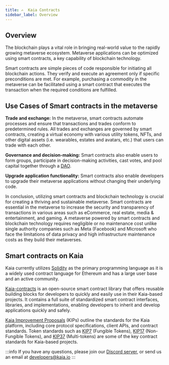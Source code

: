 ```yaml
---
title: ✍️  Kaia Contracts
sidebar_label: Overview
---
```


## Overview <a id="contract overview"></a>
The blockchain plays a vital role in bringing real-world value to the rapidly growing metaverse ecosystem. Metaverse applications can be optimized using smart contracts, a key capability of blockchain technology.  

Smart contracts are simple pieces of code responsible for initiating all blockchain actions. They verify and execute an agreement only if specific preconditions are met. For example, purchasing a commodity in the metaverse can be facilitated using a smart contract that executes the transaction when the required conditions are fulfilled. 

## Use Cases of Smart contracts in the metaverse <a id="Usecases of smart contract in Metaverse"></a>

**Trade and exchange:** In the metaverse, smart contracts automate processes and ensure that transactions and trades conform to predetermined rules. All trades and exchanges are governed by smart contracts, creating a virtual economy with various utility tokens, NFTs, and other digital assets (i.e. wearables, estates and avatars, etc.) that users can trade with each other. 

**Governance and decision-making:** Smart contracts also enable users to form groups, participate in decision-making activities, cast votes, and pool capital together through a [DAO](https://en.wikipedia.org/wiki/Decentralized_autonomous_organization).

**Upgrade application functionality:** 
Smart contracts also enable developers to upgrade their metaverse applications without changing their underlying code.

In conclusion, utilizing smart contracts and blockchain technology is crucial for creating a thriving and sustainable metaverse. Smart contracts are essential in the metaverse to increase the security and transparency of transactions in various areas such as eCommerce, real estate, media & entertainment, and gaming. A metaverse powered by smart contracts and blockchain technology requires negligible or no maintenance cost unlike single authority companies such as Meta (Facebook) and Microsoft who face the limitations of data privacy and high infrastructure maintenance costs as they build their metaverses.

## Smart contracts on Kaia <a id="Smart contracts on Kaia"></a>

Kaia currently utilizes [Solidity](https://github.com/ethereum/solidity) as the primary programming language as it is a widely used contract language for Ethereum and has a large user base and an active community.

[Kaia-contracts](https://github.com/klaytn/klaytn-contracts) is an open-source smart contract library that offers reusable building blocks for developers to quickly and easily use in their Kaia-based projects. It contains a full suite of standardized smart contract interfaces, libraries, and implementations, enabling developers to inherit and develop applications quickly and safely. 

[Kaia Improvement Proposals](https://kips.klaytn.foundation/) (KIPs) outline the standards for the Kaia platform, including core protocol specifications, client APIs, and contract standards. Token standards such as [KIP7](https://kips.klaytn.foundation/KIPs/kip-7) (Fungible Tokens), [KIP17](https://kips.klaytn.foundation/KIPs/kip-17) (Non-Fungible Tokens), and [KIP37](https://kips.klaytn.foundation/KIPs/kip-37) (Multi-tokens) are some of the key contract standards for Kaia-based projects.


:::info
If you have any questions, please join our [Discord server](https://discord.gg/kaiachain), or send us an email at developers@kaia.io
:::
